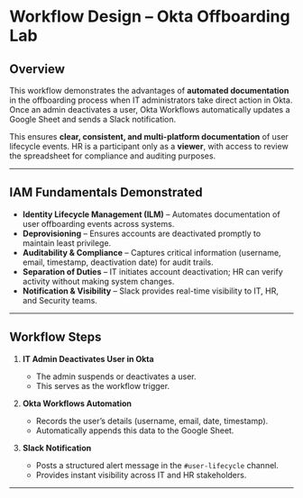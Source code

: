 # Workflow Design – Okta Offboarding Lab

## Overview
This workflow demonstrates the advantages of **automated documentation** in the offboarding process when IT administrators take direct action in Okta. Once an admin deactivates a user, Okta Workflows automatically updates a Google Sheet and sends a Slack notification.  

This ensures **clear, consistent, and multi-platform documentation** of user lifecycle events. HR is a participant only as a **viewer**, with access to review the spreadsheet for compliance and auditing purposes.

---

## IAM Fundamentals Demonstrated
- **Identity Lifecycle Management (ILM)** – Automates documentation of user offboarding events across systems.  
- **Deprovisioning** – Ensures accounts are deactivated promptly to maintain least privilege.  
- **Auditability & Compliance** – Captures critical information (username, email, timestamp, deactivation date) for audit trails.  
- **Separation of Duties** – IT initiates account deactivation; HR can verify activity without making system changes.  
- **Notification & Visibility** – Slack provides real-time visibility to IT, HR, and Security teams.  

---

## Workflow Steps
1. **IT Admin Deactivates User in Okta**  
   - The admin suspends or deactivates a user.  
   - This serves as the workflow trigger.  

2. **Okta Workflows Automation**  
   - Records the user’s details (username, email, date, timestamp).  
   - Automatically appends this data to the Google Sheet.  

3. **Slack Notification**  
   - Posts a structured alert message in the `#user-lifecycle` channel.  
   - Provides instant visibility across IT and HR stakeholders.  

---
